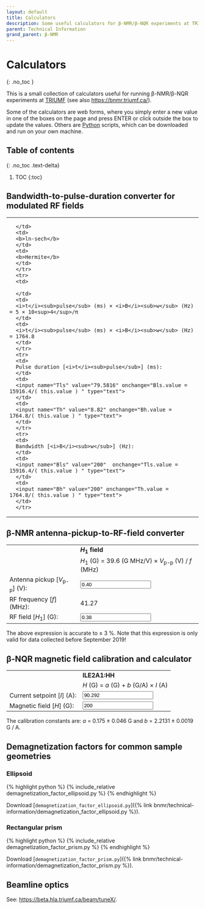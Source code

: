 ```yaml
---
layout: default
title: Calculators
description: Some useful calculators for β-NMR/β-NQR experiments at TRIUMF.
parent: Technical Information
grand_parent: β-NMR
---
```


# Calculators
{: .no_toc }

This is a small collection of calculators useful for running β-NMR/β-NQR
experiments at [TRIUMF] (see also <https://bnmr.triumf.ca/>).

Some of the calculators are web forms, where you simply enter a new value in one
of the boxes on the page and press ENTER or click outside the box to update the
values. Others are [Python] scripts, which can be downloaded and run on your own
machine.

## Table of contents
{: .no_toc .text-delta}

1. TOC
{:toc}

## Bandwidth-to-pulse-duration converter for modulated RF fields

<center>
<form>
<table>
   <tbody>
      <tr>
      <td>
      
      </td>
      <td>
      <b>ln-sech</b>
      </td>
      <td>
      <b>Hermite</b>
      </td>
      </tr>
      <tr>
      <td>
       
      </td>
      <td>
      <i>t</i><sub>pulse</sub> (ms) × <i>B</i><sub>w</sub> (Hz) = 5 × 10<sup>4</sup>/π
      </td>
      <td>
      <i>t</i><sub>pulse</sub> (ms) × <i>B</i><sub>w</sub> (Hz) = 1764.8
      </td>
      </tr>
      <tr>
      <td>
      Pulse duration [<i>t</i><sub>pulse</sub>] (ms):
      </td>
      <td>
      <input name="Tls" value="79.5816" onchange="Bls.value = 15916.4/( this.value ) " type="text">
      </td>
      <td>
      <input name="Th" value="8.82" onchange="Bh.value = 1764.8/( this.value ) " type="text">
      </td>
      </tr>
      <tr>
      <td>
      Bandwidth [<i>B</i><sub>w</sub>] (Hz):
      </td>
      <td>
      <input name="Bls" value="200"  onchange="Tls.value = 15916.4/( this.value ) " type="text">
      </td>
      <td>
      <input name="Bh" value="200" onchange="Th.value = 1764.8/( this.value ) " type="text">
      </td>
      </tr>
   </tbody>
</table>
</form>
</center>


## β-NMR antenna-pickup-to-RF-field converter

<center>
<form>
   <table>
   <tbody>
   <tr>
   <td>
   
   </td>
   <td>
   <b><i>H</i><sub>1</sub> field</b>
   </td>
   </tr>
   <tr>
   <td>
   
   </td>
   <td>
   <i>H</i><sub>1</sub> (G) = 39.6 (G MHz/V) × <i>V</i><sub>p-p</sub> (V) / <i>f</i> (MHz)
   </td>
   </tr>
   <tr>
   <td>
   Antenna pickup [<i>V</i><sub>p-p</sub>] (V):
   </td>
   <td>
   <input name="Vpp" value="0.40" onchange="Hrf.value = (39.6 * this.value / 41.27)" type="text">
   </td>
   </tr>
   <tr>
   <td>
   RF frequency [<i>f</i>] (MHz):
   </td>
   <td>
   41.27
   </td>
   </tr>
   <tr>
   <td>
   RF field [<i>H</i><sub>1</sub>] (G):
   </td>
   <td>
   <input name="Hrf" value="0.38" onchange="Vpp.value = (41.27 * this.value / 39.6)" type="text">
   </td>
   </tr>
   </tbody>
   </table>
</form>
</center>

The above expression is accurate to ± 3 %.
Note that this expression is only valid for data collected before September 2019!

## β-NQR magnetic field calibration and calculator

<center>
<form>
   <table>
   <tbody>
   <tr>
   <td>
   
   </td>
   <td>
   <b>ILE2A1:HH</b>
   </td>
   </tr>
   <tr>
   <td>
   
   </td>
   <td>
   <i>H</i> (G) = <i>a</i> (G) + <i>b</i> (G/A) × <i>I</i> (A)
   </td>
   </tr>
   <tr>
   <td>
   Current setpoint [<i>I</i>] (A):
   </td>
   <td>
   <input name="I" value="90.292" onchange="H.value = (2.21309 * this.value + 0.17476)" type="text">
   </td>
   </tr>
   <tr>
   <td>
   Magnetic field [<i>H</i>] (G):
   </td>
   <td>
   <input name="H" value="200" onchange="I.value = (this.value - 0.17476 ) / 2.21309" type="text">
   </td>
   </tr>
   </tbody>
   </table>
</form>
</center>

The calibration constants are:
_a_ = 0.175 ± 0.046 G and _b_ = 2.2131 ± 0.0019 G / A.

## Demagnetization factors for common sample geometries

### Ellipsoid

{% highlight python %}
{% include_relative demagnetization_factor_ellipsoid.py %}
{% endhighlight %}

Download [`demagnetization_factor_ellipsoid.py`]({% link bnmr/technical-information/demagnetization_factor_ellipsoid.py %}).

### Rectangular prism

{% highlight python %}
{% include_relative demagnetization_factor_prism.py %}
{% endhighlight %}

Download [`demagnetization_factor_prism.py`]({% link bnmr/technical-information/demagnetization_factor_prism.py %}).

## Beamline optics

See: <https://beta.hla.triumf.ca/beam/tuneX/>.


[Python]: https://www.python.org/
[TRIUMF]: https://www.triumf.ca/
